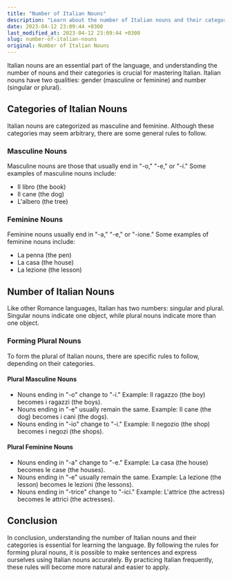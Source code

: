 ```yaml
---
title: "Number of Italian Nouns"
description: "Learn about the number of Italian nouns and their categories"
date: 2023-04-12 23:09:44 +0300
last_modified_at: 2023-04-12 23:09:44 +0300
slug: number-of-italian-nouns
original: Number of Italian Nouns
---
```

Italian nouns are an essential part of the language, and understanding the number of nouns and their categories is crucial for mastering Italian. Italian nouns have two qualities: gender (masculine or feminine) and number (singular or plural).

## Categories of Italian Nouns

Italian nouns are categorized as masculine and feminine. Although these categories may seem arbitrary, there are some general rules to follow.

### Masculine Nouns

Masculine nouns are those that usually end in "-o," "-e," or "-i." Some examples of masculine nouns include:

- Il libro (the book)
- Il cane (the dog)
- L'albero (the tree)

### Feminine Nouns

Feminine nouns usually end in "-a," "-e," or "-ione." Some examples of feminine nouns include:

- La penna (the pen)
- La casa (the house)
- La lezione (the lesson)

## Number of Italian Nouns

Like other Romance languages, Italian has two numbers: singular and plural. Singular nouns indicate one object, while plural nouns indicate more than one object.

### Forming Plural Nouns

To form the plural of Italian nouns, there are specific rules to follow, depending on their categories.

#### Plural Masculine Nouns

- Nouns ending in "-o" change to "-i." Example: Il ragazzo (the boy) becomes i ragazzi (the boys).
- Nouns ending in "-e" usually remain the same. Example: Il cane (the dog) becomes i cani (the dogs).
- Nouns ending in "-io" change to "-i." Example: Il negozio (the shop) becomes i negozi (the shops).

#### Plural Feminine Nouns

- Nouns ending in "-a" change to "-e." Example: La casa (the house) becomes le case (the houses).
- Nouns ending in "-e" usually remain the same. Example: La lezione (the lesson) becomes le lezioni (the lessons).
- Nouns ending in "-trice" change to "-ici." Example: L'attrice (the actress) becomes le attrici (the actresses).

## Conclusion

In conclusion, understanding the number of Italian nouns and their categories is essential for learning the language. By following the rules for forming plural nouns, it is possible to make sentences and express ourselves using Italian nouns accurately. By practicing Italian frequently, these rules will become more natural and easier to apply.